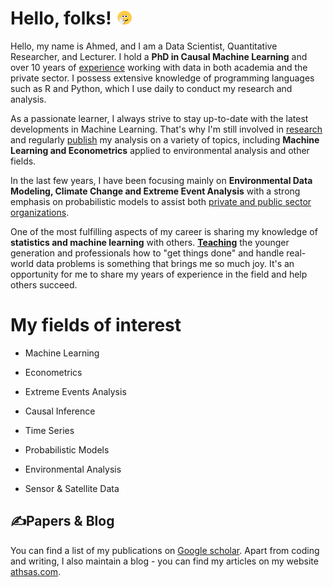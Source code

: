 
# Hello, folks! <img src="./logos/bye-smile.gif" width=5%>

Hello, my name is Ahmed, and I am a Data Scientist, Quantitative Researcher, and Lecturer. I hold a **PhD in Causal Machine Learning** and over 10 years of [experience](https://athsas.com/cv/cv.html) working with data in both academia and the private sector. I possess extensive knowledge of programming languages such as R and Python, which I use daily to conduct my research and analysis.

As a passionate learner, I always strive to stay up-to-date with the latest developments in Machine Learning. That's why I'm still involved in [research](https://athsas.com/research.html) and regularly [publish](https://athsas.com/papers.html) my analysis on a variety of topics, including **Machine Learning and Econometrics** applied to environmental analysis and other fields.

In the last few years, I have been focusing mainly on **Environmental Data Modeling, Climate Change and Extreme Event Analysis** with a strong emphasis on probabilistic models to assist both [private and public sector organizations](https://athsas.com/solutions.html).

One of the most fulfilling aspects of my career is sharing my knowledge of **statistics and machine learning** with others. [**Teaching**](https://athsas.com/teaching.html) the younger generation and professionals how to "get things done" and handle real-world data problems is something that brings me so much joy. It's an opportunity for me to share my years of experience in the field and help others succeed.

# My fields of interest

-   Machine Learning
-   Econometrics
-   Extreme Events Analysis
-   Causal Inference

-   Time Series
-   Probabilistic Models
-   Environmental Analysis
-   Sensor & Satellite Data

## &#x270d;Papers & Blog

You can find a list of my publications on [Google scholar](https://scholar.google.com/citations?user=uE11zZAAAAAJ&hl=en). Apart from coding and writing, I also maintain a blog - you can find my articles on my website [athsas.com](https://www.athsas.com).


